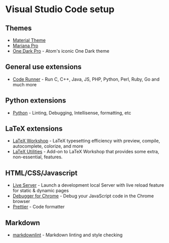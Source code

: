 # Visual Studio Code setup


## Themes
- [Material Theme](https://marketplace.visualstudio.com/items?itemName=Equinusocio.vsc-material-theme)
- [Mariana Pro](https://marketplace.visualstudio.com/items?itemName=rickynormandeau.mariana-pro)
- [One Dark Pro](https://marketplace.visualstudio.com/items?itemName=zhuangtongfa.Material-theme) - Atom's iconic One Dark theme


## General use extensions
- [Code Runner](https://marketplace.visualstudio.com/items?itemName=formulahendry.code-runner) - Run C, C++, Java, JS, PHP, Python, Perl, Ruby, Go and much more


## Python extensions
- [Python](https://marketplace.visualstudio.com/items?itemName=ms-python.python) - Linting, Debugging, Intellisense, formatting, etc


## LaTeX extensions
- [LaTeX Workshop](https://marketplace.visualstudio.com/items?itemName=James-Yu.latex-workshop) - LaTeX typesetting efficiency with preview, compile, autocomplete, colorize, and more
- [LaTeX Utilities](https://marketplace.visualstudio.com/items?itemName=tecosaur.latex-utilities) - Add-on to LaTeX Workshop that provides some extra, non-essential, features.


## HTML/CSS/Javascript
- [Live Server](https://marketplace.visualstudio.com/items?itemName=ritwickdey.LiveServer) - Launch a development local Server with live reload feature for static & dynamic pages
- [Debugger for Chrome](https://marketplace.visualstudio.com/items?itemName=msjsdiag.debugger-for-chrome) - Debug your JavaScript code in the Chrome browser
- [Prettier](https://marketplace.visualstudio.com/items?itemName=esbenp.prettier-vscode) - Code formatter


## Markdown
- [markdownlint](https://marketplace.visualstudio.com/items?itemName=DavidAnson.vscode-markdownlint) - Markdown linting and style checking
